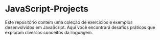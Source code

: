# JavaScript-Projects
Este repositório contém uma coleção de exercícios e exemplos desenvolvidos em JavaScript. Aqui você encontrará desafios práticos que exploram diversos conceitos da linguagem.
